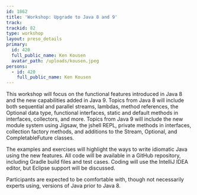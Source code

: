 ```yaml
---
id: 1862
title: 'Workshop: Upgrade to Java 8 and 9'
track:
trackid: 82
type: workshop
layout: preso_details
primary:
  id: 420
  full_public_name: Ken Kousen
  avatar_path: /uploads/kousen.jpeg
persons:
  - id: 420
    full_public_name: Ken Kousen
---
```



This workshop will focus on the functional features introduced in Java 8 and the new capabilities added in Java 9. Topics from Java 8 will include both sequential and parallel streams, lambdas, method references, the Optional data type, functional interfaces, static and default methods in interfaces, collectors, and more. Topics from Java 9 will include the new module system using Jigsaw, the jshell REPL, private methods in interfaces, collection factory methods, and additions to the Stream, Optional, and CompletableFuture classes.

The examples and exercises will highlight the ways to write idiomatic Java using the new features. All code will be available in a GitHub repository, including Gradle build files and test cases. Coding will use the IntelliJ IDEA editor, but Eclipse support will be discussed.

Participants are expected to be comfortable with, though not necessarily experts using, versions of Java prior to Java 8.